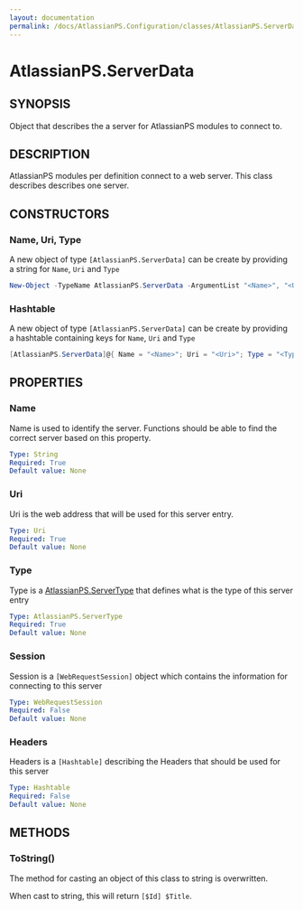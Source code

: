 ```yaml
---
layout: documentation
permalink: /docs/AtlassianPS.Configuration/classes/AtlassianPS.ServerData/
---
```

# AtlassianPS.ServerData

## SYNOPSIS

Object that describes the a server for AtlassianPS modules to connect to.

## DESCRIPTION

AtlassianPS modules per definition connect to a web server.
This class describes describes one server.

## CONSTRUCTORS

### Name, Uri, Type

A new object of type `[AtlassianPS.ServerData]` can be create by providing a
string for `Name`, `Uri` and `Type`

```powershell
New-Object -TypeName AtlassianPS.ServerData -ArgumentList "<Name>", "<Uri>", "<Type>"
```

### Hashtable

A new object of type `[AtlassianPS.ServerData]` can be create by providing a
hashtable containing keys for `Name`, `Uri` and `Type`

```powershell
[AtlassianPS.ServerData]@{ Name = "<Name>"; Uri = "<Uri>"; Type = "<Type>" }
```

## PROPERTIES

### Name

Name is used to identify the server. Functions should be able to find the correct server based on this property.

```yaml
Type: String
Required: True
Default value: None
```

### Uri

Uri is the web address that will be used for this server entry.

```yaml
Type: Uri
Required: True
Default value: None
```

### Type

Type is a [AtlassianPS.ServerType](../../enumerations/AtlassianPS.ServerType/) that defines what is the type of this server entry

```yaml
Type: AtlassianPS.ServerType
Required: True
Default value: None
```

### Session

Session is a `[WebRequestSession]` object which contains the information for connecting to this server

```yaml
Type: WebRequestSession
Required: False
Default value: None
```

### Headers

Headers is a `[Hashtable]` describing the Headers that should be used for this server

```yaml
Type: Hashtable
Required: False
Default value: None
```

## METHODS

### ToString()

The method for casting an object of this class to string is overwritten.

When cast to string, this will return `[$Id] $Title`.
